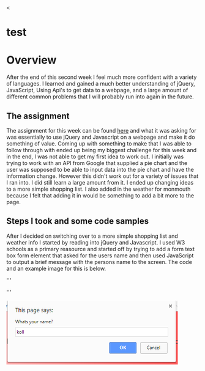 <<!DOCTYPE html>
<html lang="en">
<head>
	<meta charset="UTF-8">
	<title>Document</title>
</head>
<body>








<h1>test</h1>


# Overview
After the end of this second week I feel much more confident with a variety of languages. I learned and gained a much better understanding of jQuery, JavaScript, Using Api's to get data to a webpage, and a large amount of different common problems that I will probably run into again in the future. 


## The assignment
The assignment for this week can be found [here](http://www.wou.edu/~morses/classes/cs46x/assignments/HW2.html) and what it was asking for was essentially to use jQuery and Javascript on a webpage and make it do something of value. Coming up with something to make that I was able to follow through with ended up being my biggest challenge for this week and in the end, I was not able to get my first idea to work out. I initially was trying to work with an API from Google that supplied a pie chart and the user was supposed to be able to input data into the pie chart and have the information change. However this didn't work out for a variety of issues that I ran into. I did still learn a large amount from it. I ended up changing ideas to a more simple shopping list. I also added in the weather for monmouth because I felt that adding it in would be something to add a bit more to the page. 


## Steps I took and some code samples
After I decided on switching over to a more simple shopping list and weather info I started by reading into jQuery and Javascript. I used W3 schools as a primary reasource and started off by trying to add a form text box form element that asked for the users name and then used JavaScript to output a brief message with the persons name to the screen. The code and an example image for this is below. 

  
'''
<script>
//this is the initial asks for name thing
function askName(){
	var name = prompt("Whats your name?");
    var message = "Hello " + name + ", if you would like to view the weather click show!"
    document.getElementById('output').innerHTML = message;
    };
    
</script>
'''

![alt text](pics/prompt.PNG "JS prompt")









	
</body>
</html>

